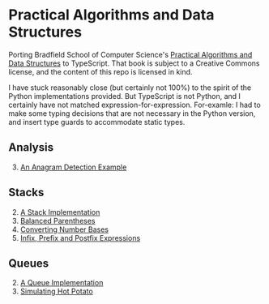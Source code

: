 # Practical Algorithms and Data Structures

Porting Bradfield School of Computer Science's [Practical Algorithms and Data Structures](https://bradfieldcs.com/algos/) to TypeScript. That book is subject to a Creative Commons license, and the content of this repo is licensed in kind.

I have stuck reasonably close (but certainly not 100%) to the spirit of the Python implementations provided. But TypeScript is not Python, and I certainly have not matched expression-for-expression. For-examle: I had to make some typing decisions that are not necessary in the Python version, and insert type guards to accommodate static types.

## Analysis

3. [An Anagram Detection Example](analysis/03-an-anagram-detection-example/)

## Stacks

2. [A Stack Implementation](stacks/stack.ts)
3. [Balanced Parentheses](stacks/examples/balanced-parentheses.ts)
4. [Converting Number Bases](stacks/examples/converting-number-bases.ts)
5. [Infix, Prefix and Postfix Expressions](stacks/examples/infix-prefix-and-postfix-expressions.ts)

## Queues

2. [A Queue Implementation](queues/queue.ts)
3. [Simulating Hot Potato](queues/examples/hot-potato.ts)